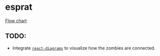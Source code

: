 # esprat

[Flow chart](https://www.draw.io/#Hsamdenty%2Fesprat%2Fmaster%2Fspec.xml)

## TODO:

- Integrate [`react-diagrams`](http://projectstorm.cloud/react-diagrams/?selectedKind=Custom%20Models&selectedStory=Custom%20animated%20links&full=0&addons=1&stories=1&panelRight=1&addonPanel=storybook%2Fcode%2Fpanel) to visualize how the zombies are connected.
